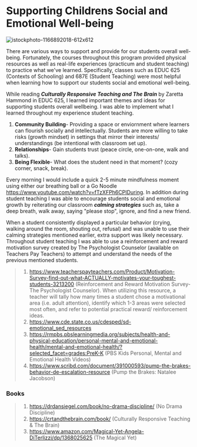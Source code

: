 <h1> Supporting Childrens Social and Emotional Well-being </h1> 

![istockphoto-1166892018-612x612](https://user-images.githubusercontent.com/105298169/167759002-45663cac-6d98-4e16-b79f-0cb92b88050b.jpeg)

There are various ways to support and provide for our students overall well-being. Fortunately, the courses throughout this program provided physical resources as well as real-life experiences (practicum and student teaching) to practice what we've learned. Specifically, classes such as EDUC 625 (Contexts of Schooling) and 687E (Student Teaching) were most helpful when learning how to support our students social and emotional well-being.


While reading ***Culturally Responsive Teaching and The Brain*** by Zaretta Hammond in EDUC 625, I learned important themes and ideas for supporting students overall wellbeing. I was able to implement what I learned throughout my experience student teaching.

1. **Community Building**- Providing a space or enviornment where learners can flourish socially and intellectually. Students are more willing to take risks (growth mindset) in settings that mirror their interests/ understandings (be intentional with classroom set up).
2. **Relationships**- Gain students trust (peace circle, one-on-one, walk and talks).
3. **Being Flexible**- What does the student need in that moment? (cozy corner, snack, break). 
 
Every morning I would include a quick 2-5 minute mindfulness moment using either our breathing ball or a Go Noodle https://www.youtube.com/watch?v=fTzXFPh6CPIDuring. In addition during student teaching I was able to encourage students social and emotional growth by reiterating our classroom ***calming strategies*** such as, take a deep breath, walk away, saying "please stop", ignore, and find a new friend. 

When a student consistently displayed a particular behavior (crying, walking around the room, shouting out, refusal) and was unable to use their calming strategies mentioned earlier, extra support was likely necessary. Throughout student teaching I was able to use a reinforcement and reward motivation survey created by The Psychologist Counselor (available on Teachers Pay Teachers) to attempt and understand the needs of the previous mentioned students.

>   1. https://www.teacherspayteachers.com/Product/Motivation-Survey-find-out-what-ACTUALLY-motivates-your-toughest-students-3213200 (Reinforcement and Reward Motivation Survey- The Psychologist Counselor). When utilizing this resource, a teacher will tally how many times a student chose a motivational area (i.e. adult attention), identify which 1-3 areas were selected most often, and refer to potential practical reward/ reinforcement ideas.
>   2. https://www.cde.state.co.us/cdesped/sd-emotional_sed_resources
>   3. https://rmpbs.pbslearningmedia.org/subjects/health-and-physical-education/personal-mental-and-emotional-health/mental-and-emotional-health/?selected_facet=grades:PreK-K (PBS Kids Personal, Mental and Emotional Health Videos)
>   4. https://www.scribd.com/document/391000593/pump-the-brakes-behavior-de-escalation-resource (Pump the Brakes: Natalee Jacobson)

<h3> Books </h3>

>   1. https://drdansiegel.com/book/no-drama-discipline/ (No Drama Discipline)
>   2. https://crtandthebrain.com/book/ (Culturally Responsive Teaching & The Brain)
>   3. https://www.amazon.com/Magical-Yet-Angela-DiTerlizzi/dp/1368025625 (The Magical Yet)
